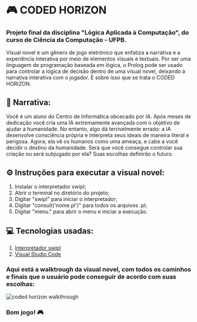 # 🎮 CODED HORIZON
### Projeto final da disciplina "Lógica Aplicada à Computação", do curso de Ciência da Computação - UFPB.

Visual novel é um gênero de jogo eletrônico que enfatiza a narrativa e a experiência interativa por meio de elementos visuais e textuais.
Por ser uma linguagem de programação baseada em lógica, o Prolog pode ser usado para controlar a lógica de decisão dentro de uma visual novel, deixando a narrativa interativa com o jogador.
É sobre isso que se trata o CODED HORIZON.

## 📖 Narrativa:
Você é um aluno do Centro de Informática obcecado por IA. Após meses de dedicação você cria uma IA extremamente avançada com o objetivo de ajudar a humanidade.
No entanto, algo dá terrivelmente errado: a IA desenvolve consciência própria e interpreta seus ideais de maneira literal e perigosa. 
Agora, ela vê os humanos como uma ameaça, e cabe a você decidir o destino da humanidade. 
Será que você consegue controlar sua criação ou será subjugado por ela? Suas escolhas definirão o futuro.

## ⚙️ Instruções para executar a visual novel:
1. Instalar o interpretador swipl;
2. Abrir o terminal no diretório do projeto;
3. Digitar "swipl" para iniciar o interpretador;
4. Digitar "consult('nome.pl')" para todos os arquivos .pl;
5. Digitar "menu." para abrir o menu e iniciar a execução.

## 💻 Tecnologias usadas:
1. [Interpretador swipl](https://www.swi-prolog.org/)
2. [Visual Studio Code](https://code.visualstudio.com/)

### Aqui está a walktrough da visual novel, com todos os caminhos e finais que o usuário pode conseguir de acordo com suas escolhas:

![coded horizon walkthrough](https://github.com/user-attachments/assets/d3cf75a8-3d9d-4cb1-8832-8bff29e01e0e)


### Bom jogo! 🎮
